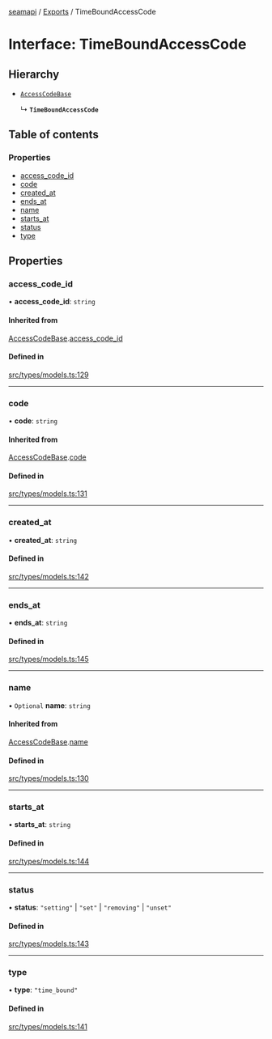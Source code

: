 [seamapi](../README.md) / [Exports](../modules.md) / TimeBoundAccessCode

# Interface: TimeBoundAccessCode

## Hierarchy

- [`AccessCodeBase`](AccessCodeBase.md)

  ↳ **`TimeBoundAccessCode`**

## Table of contents

### Properties

- [access\_code\_id](TimeBoundAccessCode.md#access_code_id)
- [code](TimeBoundAccessCode.md#code)
- [created\_at](TimeBoundAccessCode.md#created_at)
- [ends\_at](TimeBoundAccessCode.md#ends_at)
- [name](TimeBoundAccessCode.md#name)
- [starts\_at](TimeBoundAccessCode.md#starts_at)
- [status](TimeBoundAccessCode.md#status)
- [type](TimeBoundAccessCode.md#type)

## Properties

### access\_code\_id

• **access\_code\_id**: `string`

#### Inherited from

[AccessCodeBase](AccessCodeBase.md).[access_code_id](AccessCodeBase.md#access_code_id)

#### Defined in

[src/types/models.ts:129](https://github.com/seamapi/seamapi-javascript/blob/main/src/types/models.ts#L129)

___

### code

• **code**: `string`

#### Inherited from

[AccessCodeBase](AccessCodeBase.md).[code](AccessCodeBase.md#code)

#### Defined in

[src/types/models.ts:131](https://github.com/seamapi/seamapi-javascript/blob/main/src/types/models.ts#L131)

___

### created\_at

• **created\_at**: `string`

#### Defined in

[src/types/models.ts:142](https://github.com/seamapi/seamapi-javascript/blob/main/src/types/models.ts#L142)

___

### ends\_at

• **ends\_at**: `string`

#### Defined in

[src/types/models.ts:145](https://github.com/seamapi/seamapi-javascript/blob/main/src/types/models.ts#L145)

___

### name

• `Optional` **name**: `string`

#### Inherited from

[AccessCodeBase](AccessCodeBase.md).[name](AccessCodeBase.md#name)

#### Defined in

[src/types/models.ts:130](https://github.com/seamapi/seamapi-javascript/blob/main/src/types/models.ts#L130)

___

### starts\_at

• **starts\_at**: `string`

#### Defined in

[src/types/models.ts:144](https://github.com/seamapi/seamapi-javascript/blob/main/src/types/models.ts#L144)

___

### status

• **status**: ``"setting"`` \| ``"set"`` \| ``"removing"`` \| ``"unset"``

#### Defined in

[src/types/models.ts:143](https://github.com/seamapi/seamapi-javascript/blob/main/src/types/models.ts#L143)

___

### type

• **type**: ``"time_bound"``

#### Defined in

[src/types/models.ts:141](https://github.com/seamapi/seamapi-javascript/blob/main/src/types/models.ts#L141)
